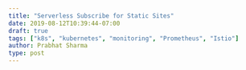 ```yaml
---
title: "Serverless Subscribe for Static Sites"
date: 2019-08-12T10:39:44-07:00
draft: true
tags: ["k8s", "kubernetes", "monitoring", "Prometheus", "Istio"]
author: Prabhat Sharma
type: post
---
```



